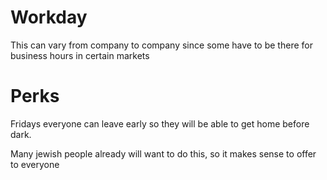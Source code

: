 # Workday

This can vary from company to company since some have to be there for business hours in certain markets

# Perks

Fridays everyone can leave early so they will be able to get home before dark. 

Many jewish people already will want to do this, so it makes sense to offer to everyone
